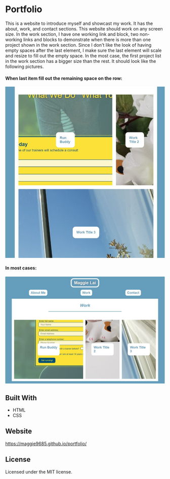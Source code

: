 # Portfolio

This is a website to introduce myself and showcast my work. It has the about, work, and contact sections. This website should work on any screen size. In the work section, I have one working link and block, two non-working links and blocks to demonstrate when there is more than one project shown in the work section. Since I don't like the look of having empty spaces after the last element, I make sure the last element will scale and resize to fill out the empty space. In the most case, the first project list in the work section has a bigger size than the rest. It should look like the following pictures.

#### When last item fill out the remaining space on the row:
![Screenshot](assets/images/screenshot2.jpg)


#### In most cases:
![Screenshot](assets/images/screenshot.jpg)


## Built With
* HTML
* CSS

## Website
https://maggie9685.github.io/portfolio/

## License
Licensed under the MIT license.

